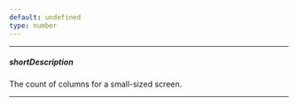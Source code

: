 ```yaml
---
default: undefined
type: number
---
```

---
##### shortDescription
The count of columns for a small-sized screen.

---
